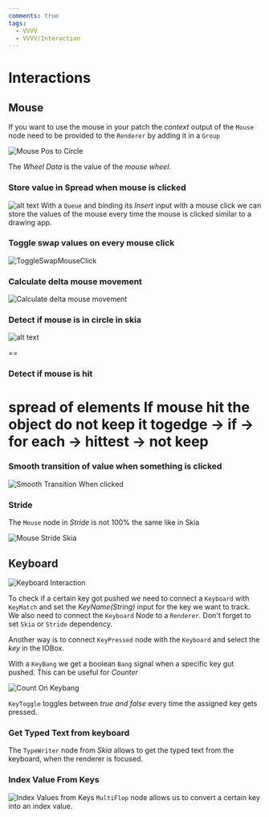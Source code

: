 ```yaml
---
comments: true
tags:
  - VVVV
  - VVVV/Interaction
---
```


# Interactions

## Mouse
If you want to use the mouse in your patch the *context* output of the `Mouse` node need to be provided to the `Renderer` by adding it in a `Group`

![Mouse Pos to Circle](./img/MousePosToCircle.png)

The *Wheel Data* is the value of the *mouse wheel*.

### Store value in Spread when mouse is clicked
![alt text](./img/StoreValuesWithQueue.png)
With a `Queue` and binding its *Insert* input with a mouse click we can store the values of the mouse every time the mouse is clicked similar to a drawing app.

### Toggle swap values on every mouse click
![ToggleSwapMouseClick](./img/ToggleSwapValuesMouseClick.png)

### Calculate delta mouse movement

![Calculate delta mouse movement](./img/CalculateDeltaMouseMovement.png)

### Detect if mouse is in circle in skia
![alt text](./img/DetectMouseCircleSKia.png)

==
### Detect if mouse is hit
spread of elements
If mouse hit the object do not keep it
togedge -> if -> for each -> hittest -> not keep
==


### Smooth transition of value when something is clicked
![Smooth Transition When clicked](./img/SmoothTransitionWhenSomethingClicked.png)

### Stride
The `Mouse` node in *Stride* is not 100% the same like in Skia

![Mouse Stride Skia](./img/MouseStrideSkia.png)

## Keyboard
![Keyboard Interaction](./img/BasicKeyBoardInteraction.png)

To check if a certain key got pushed we need to connect a `Keyboard` with `KeyMatch` and set the *KeyName(String)* input for the key we want to track. We also need to connect the `Keyboard` Node to a `Renderer`. Don't forget to set `Skia` or `Stride` dependency.

Another way is to connect `KeyPressed` node with the `Keyboard` and select the *key* in the IOBox.

With a `KeyBang` we get a boolean `Bang` signal when a specific key gut pushed. This can be useful for *Counter*

![Count On Keybang](./img/CountOnKeyBang.png)

`KeyToggle` toggles between *true and false* every time the assigned key gets pressed.

### Get Typed Text from keyboard

The `TypeWriter` node from *Skia* allows to get the typed text from the keyboard, when the renderer is focused.


### Index Value From Keys
![Index Values from Keys](./img/IndexValueFromKeys.png)
`MultiFlop` node allows us to convert a certain key into an index value.